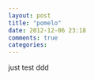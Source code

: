 ```yaml
---
layout: post
title: "pomelo"
date: 2012-12-06 23:18
comments: true
categories: 
---
```

just test
ddd